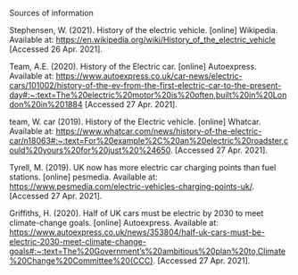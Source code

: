 Sources of information 

Stephensen, W. (2021). History of the electric vehicle. [online] Wikipedia. Available at: https://en.wikipedia.org/wiki/History_of_the_electric_vehicle [Accessed 26 Apr. 2021]. 

Team, A.E. (2020). History of the Electric car. [online] Autoexpress. Available at: https://www.autoexpress.co.uk/car-news/electric-cars/101002/history-of-the-ev-from-the-first-electric-car-to-the-present-day#:~:text=The%20electric%20motor%20is%20often,built%20in%20London%20in%201884  [Accessed 27 Apr. 2021].

team, W. car (2019). History of the Electric vehicle. [online] Whatcar. Available at: https://www.whatcar.com/news/history-of-the-electric-car/n18063#:~:text=For%20example%2C%20an%20electric%20roadster,could%20yours%20for%20just%20%24650.  [Accessed 27 Apr. 2021].

Tyrell, M. (2019). UK now has more electric car charging points than fuel stations. [online] pesmedia. Available at: https://www.pesmedia.com/electric-vehicles-charging-points-uk/.  [Accessed 27 Apr. 2021].

Griffiths, H. (2020). Half of UK cars must be electric by 2030 to meet climate-change goals. [online] Autoexpress. Available at: https://www.autoexpress.co.uk/news/353804/half-uk-cars-must-be-electric-2030-meet-climate-change-goals#:~:text=The%20Government’s%20ambitious%20plan%20to,Climate%20Change%20Committee%20(CCC). [Accessed 27 Apr. 2021].
